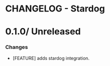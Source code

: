 # CHANGELOG - Stardog

0.1.0/ Unreleased
==================

### Changes

* [FEATURE] adds stardog integration.
